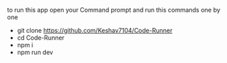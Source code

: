 to run this app open your Command prompt and run this commands one by one

 - git clone https://github.com/Keshav7104/Code-Runner
 - cd Code-Runner
 - npm i
 - npm run dev
